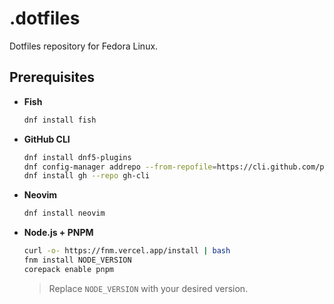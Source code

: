 # .dotfiles

Dotfiles repository for Fedora Linux.

## Prerequisites

- **Fish**

  ```sh
  dnf install fish
  ```

- **GitHub CLI**

  ```sh
  dnf install dnf5-plugins
  dnf config-manager addrepo --from-repofile=https://cli.github.com/packages/rpm/gh-cli.repo
  dnf install gh --repo gh-cli
  ```

- **Neovim**

  ```sh
  dnf install neovim
  ```

- **Node.js + PNPM**

  ```sh
  curl -o- https://fnm.vercel.app/install | bash
  fnm install NODE_VERSION
  corepack enable pnpm
  ```

  > Replace `NODE_VERSION` with your desired version.
